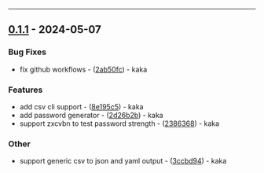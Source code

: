 ---
## [0.1.1](https://github.com/hachimi-lab/rcli/compare/v0.1.0..v0.1.1) - 2024-05-07

### Bug Fixes

- fix github workflows - ([2ab50fc](https://github.com/hachimi-lab/rcli/commit/2ab50fc98c5b1aad53f061fa9e575da58118c293)) - kaka

### Features

- add csv cli support - ([8e195c5](https://github.com/hachimi-lab/rcli/commit/8e195c56df7c8621a0e34530fa9321bbd609469a)) - kaka
- add password generator - ([2d26b2b](https://github.com/hachimi-lab/rcli/commit/2d26b2b4a22be9642d4e0de019d99ecf98c65d4a)) - kaka
- support zxcvbn to test password strength - ([2386368](https://github.com/hachimi-lab/rcli/commit/23863684c68911879410a43a997afc1eeb976cf6)) - kaka

### Other

- support generic csv to json and yaml output - ([3ccbd94](https://github.com/hachimi-lab/rcli/commit/3ccbd9423f49943ed69f2721656a70caac40a5bf)) - kaka

<!-- generated by git-cliff -->
